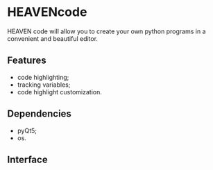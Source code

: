 # HEAVENcode
HEAVEN code will allow you to create your own python programs in a convenient and beautiful editor.
## Features
- code highlighting;
- tracking variables;
- code highlight customization.
## Dependencies
- pyQt5;
- os.

## Interface
